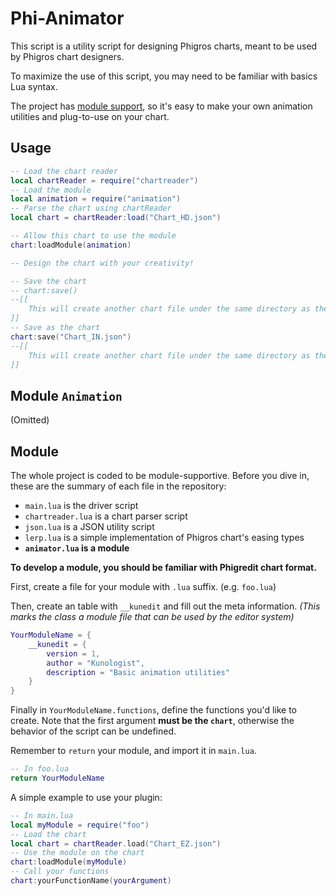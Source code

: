 # Phi-Animator

This script is a utility script for designing Phigros charts, meant to be used by Phigros chart designers.

To maximize the use of this script, you may need to be familiar with basics Lua syntax.

The project has [module support](#Module), so it's easy to make your own animation utilities and plug-to-use on your chart.

## Usage

```lua
-- Load the chart reader
local chartReader = require("chartreader")
-- Load the module
local animation = require("animation")
-- Parse the chart using chartReader
local chart = chartReader:load("Chart_HD.json")

-- Allow this chart to use the module
chart:loadModule(animation)

-- Design the chart with your creativity!

-- Save the chart
-- chart:save()
--[[
    This will create another chart file under the same directory as the original chart. The new file will be named with timestamp appended to the original name.
]]
-- Save as the chart
chart:save("Chart_IN.json")
--[[
    This will create another chart file under the same directory as the original chart. The new file will be named with timestamp appended to the original name.
]]
```

## Module `Animation`

(Omitted)

## Module

The whole project is coded to be module-supportive. Before you dive in, these are the summary of each file in the repository:

- `main.lua` is the driver script
- `chartreader.lua` is a chart parser script
- `json.lua` is a JSON utility script
- `lerp.lua` is a simple implementation of Phigros chart's easing types
- **`animator.lua` is a module**

**To develop a module, you should be familiar with Phigredit chart format.**

First, create a file for your module with `.lua` suffix. (e.g. `foo.lua`)

Then, create an table with `__kunedit` and fill out the meta information. *(This marks the class a module file that can be used by the editor system)*

```lua
YourModuleName = {
    __kunedit = {
        version = 1,
        author = "Kunologist",
        description = "Basic animation utilities"
    }
}
```

Finally in `YourModuleName.functions`, define the functions you'd like to create. Note that the first argument **must be the `chart`**, otherwise the behavior of the script can be undefined.

Remember to `return` your module, and import it in `main.lua`.

```lua
-- In foo.lua
return YourModuleName
```

A simple example to use your plugin:

```lua
-- In main.lua
local myModule = require("foo")
-- Load the chart
local chart = chartReader.load("Chart_EZ.json")
-- Use the module on the chart
chart:loadModule(myModule)
-- Call your functions
chart:yourFunctionName(yourArgument)
```
